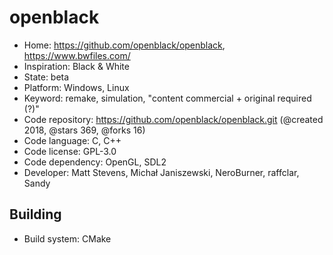 # openblack

- Home: https://github.com/openblack/openblack, https://www.bwfiles.com/
- Inspiration: Black & White
- State: beta
- Platform: Windows, Linux
- Keyword: remake, simulation, "content commercial + original required (?)"
- Code repository: https://github.com/openblack/openblack.git (@created 2018, @stars 369, @forks 16)
- Code language: C, C++
- Code license: GPL-3.0
- Code dependency: OpenGL, SDL2
- Developer: Matt Stevens, Michał Janiszewski, NeroBurner, raffclar, Sandy

## Building

- Build system: CMake
